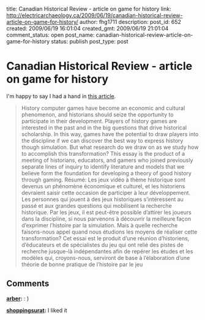 title: Canadian Historical Review - article on game for history
link: http://electricarchaeology.ca/2009/06/19/canadian-historical-review-article-on-game-for-history/
author: fhg1711
description: 
post_id: 652
created: 2009/06/19 16:01:04
created_gmt: 2009/06/19 21:01:04
comment_status: open
post_name: canadian-historical-review-article-on-game-for-history
status: publish
post_type: post

# Canadian Historical Review - article on game for history

I'm happy to say I had a hand in [this article](http://muse.jhu.edu.proxy2.lib.umanitoba.ca/journals/canadian_historical_review/summary/v090/90.2.kee.html). 

> History computer games have become an economic and cultural phenomenon, and historians should seize the opportunity to participate in their development. Players of history games are interested in the past and in the big questions that drive historical scholarship. In this way, games have the potential to draw players into the discipline if we can discover the best way to express history though simulation. But what research do we draw on as we study how to accomplish this transformation? This essay is the product of a meeting of historians, educators, and gamers who joined previously separate lines of inquiry to identify literature and models that we believe form the foundation for developing a theory of good history through gaming. Résumé: Les jeux vidéo à thème historique sont devenus un phénomène économique et culturel, et les historiens devraient saisir cette occasion de participer à leur développement. Les personnes qui jouent à des jeux historiques s’intéressent au passé et aux grandes questions qui mobilisent la recherche historique. Par les jeux, il est peut-être possible d’attirer les joueurs dans la discipline, si nous parvenons à découvrir la meilleure façon d’exprimer l’histoire par la simulation. Mais à quelle recherche faisons-nous appel quand nous étudions les moyens de réaliser cette transformation? Cet essai est le produit d’une réunion d’historiens, d’éducateurs et de spécialistes du jeu qui ont relié des pistes de recherche jusque-là indépendantes afin de repérer les études et les modèles qui, croyons-nous, serviront de base à l’élaboration d’une théorie de bonne pratique de l’histoire par le jeu

## Comments

**[arber](#2115 "2009-06-20 13:45:47"):** : )

**[shoppingsurat](#2126 "2009-06-25 09:00:29"):** I liked it

